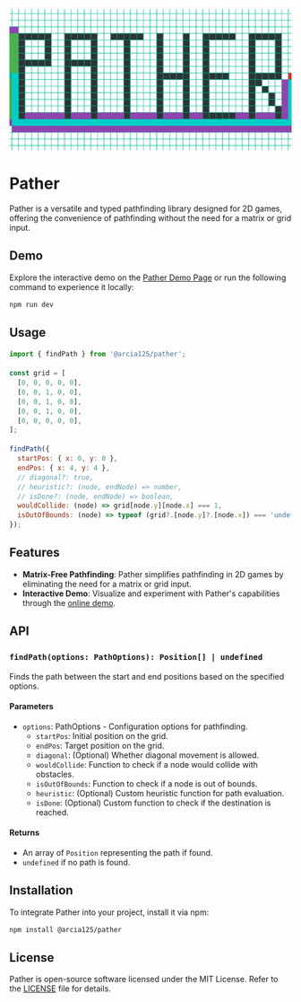 ![alt text](https://github.com/Arcia125/pather/blob/master/github/assets/pather-image.png?raw=true)
# Pather

Pather is a versatile and typed pathfinding library designed for 2D games, offering the convenience of pathfinding without the need for a matrix or grid input.

## Demo
Explore the interactive demo on the [Pather Demo Page](https://arcia125.github.io/pather/) or run the following command to experience it locally:
```bash
npm run dev
```

## Usage

```js
import { findPath } from '@arcia125/pather';

const grid = [
  [0, 0, 0, 0, 0],
  [0, 0, 1, 0, 0],
  [0, 0, 1, 0, 0],
  [0, 0, 1, 0, 0],
  [0, 0, 0, 0, 0],
];

findPath({
  startPos: { x: 0, y: 0 },
  endPos: { x: 4, y: 4 },
  // diagonal?: true,
  // heuristic?: (node, endNode) => number,
  // isDone?: (node, endNode) => boolean,
  wouldCollide: (node) => grid[node.y][node.x] === 1,
  isOutOfBounds: (node) => typeof (grid?.[node.y]?.[node.x]) === 'undefined',
});
```

## Features

- **Matrix-Free Pathfinding**: Pather simplifies pathfinding in 2D games by eliminating the need for a matrix or grid input.
- **Interactive Demo**: Visualize and experiment with Pather's capabilities through the [online demo](https://arcia125.github.io/pather/).

## API

### `findPath(options: PathOptions): Position[] | undefined`

Finds the path between the start and end positions based on the specified options.

#### Parameters

- `options`: PathOptions - Configuration options for pathfinding.
  - `startPos`: Initial position on the grid.
  - `endPos`: Target position on the grid.
  - `diagonal`: (Optional) Whether diagonal movement is allowed.
  - `wouldCollide`: Function to check if a node would collide with obstacles.
  - `isOutOfBounds`: Function to check if a node is out of bounds.
  - `heuristic`: (Optional) Custom heuristic function for path evaluation.
  - `isDone`: (Optional) Custom function to check if the destination is reached.

#### Returns

- An array of `Position` representing the path if found.
- `undefined` if no path is found.

## Installation

To integrate Pather into your project, install it via npm:

```bash
npm install @arcia125/pather
```

## License

Pather is open-source software licensed under the MIT License. Refer to the [LICENSE](LICENSE) file for details.
